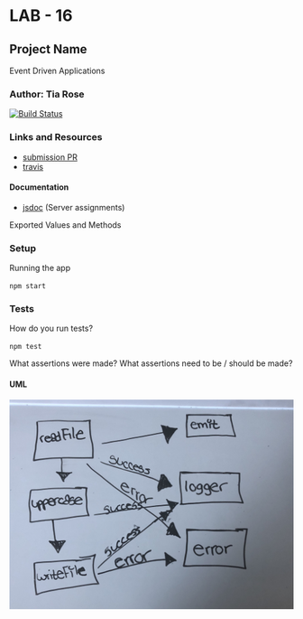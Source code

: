 # LAB - 16

## Project Name
Event Driven Applications

### Author: Tia Rose

[![Build Status](https://www.travis-ci.com/tia-rose-401-advanced-javascript/lab-15.svg?branch=dev)](https://www.travis-ci.com/tia-rose-401-advanced-javascript/lab-15)

### Links and Resources
* [submission PR](https://github.com/tia-rose-401-advanced-javascript/lab-16/pull/1)
* [travis](https://www.travis-ci.com/tia-rose-401-advanced-javascript/lab-15)


#### Documentation
* [jsdoc](./docs/global.html) (Server assignments)


Exported Values and Methods

### Setup

Running the app

`npm start`

### Tests
How do you run tests?

`npm test`

What assertions were made?
What assertions need to be / should be made?

#### UML
![UML Diagram](./assets/UML-16.jpg)